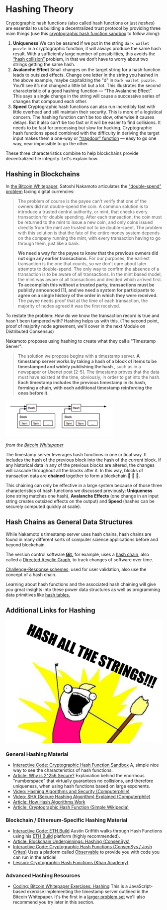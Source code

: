 # Hashing Theory

  Cryptographic hash functions (also called hash functions or just *hashes*) are essential to us building a decentralized trust protocol by providing three main things (use this [cryptographic hash function sandbox](https://emn178.github.io/online-tools/sha256.html) to follow along):

 1. **Uniqueness** We can be assured if we put in the string `dark wallet puzzle` in a cryptographic function, it will always produce the same hash result. With a sufficiently large number of possibilities, this avoids the [“hash collision”](https://en.wikipedia.org/wiki/Hash_collision) problem, in that we don’t have to worry about two strings getting the same hash.
2. **Avalanche Effect** Small changes on the target string for a hash function leads to outsized effects. Change one letter in the string you hashed in the above example, maybe capitalizing the "d" in `Dark wallet puzzle`. You'll see it’s not changed a little bit but a lot. This illustrates the second characteristic of a good hashing function — “The Avalanche Effect”. This says a single change in the string will cause a successive series of changes that compound each other.
3. **Speed** Cryptographic hash functions can also run incredibly fast with little overhead and still maintain their security. This is more of a logistical concern. The hashing function can’t be too slow, otherwise it causes delays. But it also can’t be too fast or it will be easier to find collisions. It needs to be fast for processing but slow for hacking. Cryptographic hash functions speed combined with the difficulty in deriving the target input makes them a one-way or ["trapdoor" function](https://en.wikipedia.org/wiki/Trapdoor_function) — easy to go one way, near impossible to go the other.

 These three characteristics combine to help blockchains provide decentralized file integrity. Let's explain how.

 Hashing in Blockchains
----------------------

 In [the Bitcoin Whitepaper,](https://bitcoin.org/bitcoin.pdf) Satoshi Nakamoto articulates the ["double-spend" problem](https://en.wikipedia.org/wiki/Double-spending) facing digital currencies:

 
>   The problem of course is the payee can't verify that one of the owners did not double-spend the coin. A common solution is to introduce a trusted central authority, or mint, that checks every transaction for double spending. After each transaction, the coin must be returned to the mint to issue a new coin, and only coins issued directly from the mint are trusted not to be double-spent. The problem with this solution is that the fate of the entire money system depends on the company running the mint, with every transaction having to go through them, just like a bank. 
> 
>    **We need a way for the payee to know that the previous owners did not sign any earlier transactions.**  For our purposes, the earliest transaction is the one that counts, so we don't care about later attempts to double-spend. The only way to confirm the absence of a transaction is to be aware of all transactions. In the mint based model, the mint was aware of all transactions and decided which arrived first.  **To accomplish this without a trusted party, transactions must be publicly announced [1], and we need a system for participants to agree on a single history of the order in which they were received.**  The payee needs proof that at the time of each transaction, the majority of nodes agreed it was the first received. 
> 
>  

 To restate the problem: How do we know the transaction record is true and hasn't been tampered with? Hashing helps us with this. (The second point, proof of majority node agreement, we'll cover in the next Module on Distributed Consensus)

 Nakamoto proposes using hashing to create what they call a "Timestamp Server": 
>   The solution we propose begins with a timestamp server.  **A timestamp server works by taking a hash of a block of items to be timestamped and widely publishing the hash** , such as in a newspaper or Usenet post [2-5]. The timestamp proves that the data must have existed at the time, obviously, in order to get into the hash.  **Each timestamp includes the previous timestamp in its hash, forming a chain, with each additional timestamp reinforcing the ones before it.**  
> 
>  

 ![image of a timestamp server chained together using hashes from bitcoin whitepaper](../img/S01/bitcoin-timestamp-server.png)
 
 *from the [Bitcoin Whitepaper](https://bitcoin.org/bitcoin.pdf)* 

 The timestamp server leverages hash functions in one critical way. It includes the hash of the previous block into the hash of the current block. If any historical data in any of the previous blocks are altered, the changes will cascade throughout all the blocks after it. In this way, blocks of transaction data are **chained** together to form a blockchain 🤯 🤯 🤯.

 This chaining can only be effective in a large system because of those three characteristics of hash functions we discussed previously: **Uniqueness** (one string matches one hash), **Avalanche Effects** (one change in an input string creates outsized effects on the output) and **Speed** (hashes can be securely computed quickly at scale).

Hash Chains as General Data Structures
--------------------------------------

 While Nakamoto's timestamp server uses hash chains, hash chains are found in many different sorts of computer science applications before and beyond blockchain.

 The version control software **[Git,](https://en.wikipedia.org/wiki/Git)** for example, uses a [hash chain,](https://stackoverflow.com/questions/46192377/why-is-git-not-considered-a-block-chain) also called a [Directed Acyclic Graph,](https://en.wikipedia.org/wiki/Directed_acyclic_graph) to track changes of software over time.

 [Challenge-Response schemes,](https://en.wikipedia.org/wiki/Hash_chain#Applications) used for user validation, also use the concept of a hash chain.

 Learning about hash functions and the associated hash chaining will give you great insights into these power data structures as well as programming data primitives like [hash tables.](https://en.wikipedia.org/wiki/Hash_table)

Additional Links for Hashing
----------------------------

 ![hash all the strings using x all the y meme template](../img/S01/hash-all-the-strings.jpeg) 
 
 ### General Hashing Material

 * [Interactive Code: Cryptographic Hash Function Sandbox](https://emn178.github.io/online-tools/sha256.html) A, simple nice way to see the characteristics of hash functions.
* [Article: Why is 2^256 Secure?](https://web.archive.org/web/20201026010255/https://privacycanada.net/cryptanalysis/why-is-2-256-secure/) Explanation behind the enormous "numberspace" that virtually guarantees no collisions, and therefore uniqueness, when using hash functions based on large exponents.
* [Video: Hashing Algorithms and Security (Computerphile)](https://www.youtube.com/watch?v=b4b8ktEV4Bg)
* [Video: SHA (Secure Hashing Algorithm) Explained (Computerphile)](https://www.youtube.com/watch?v=DMtFhACPnTY)
* [Article: How Hash Algorithms Work](https://www.metamorphosite.com/one-way-hash-encryption-sha1-data-software)
* [Article: Cryptographic Hash Function (Simple Wikipedia)](https://simple.wikipedia.org/wiki/Cryptographic_hash_function)

 ### Blockchain / Ethereum-Specific Hashing Material

 * [Interactive Code: ETH.Build](https://youtu.be/QJ010l-pBpE) Austin Griffith walks through Hash Functions using his [ETH.Build](https://sandbox.eth.build/wofCrGxhc3Rfbm9kZV9pZCLEgcSDxIVsaW5rxItkFsKlxIfEiXPClMKKwqLEjCDCpHR5cGXCqklucHV0L1RleHTCo3Bvc8KSZcOMw7_CpHNpemXCksONASwywqVmxIJnc8KAwqVvcsSJcgDCpG3EiGUAwqbEk8SqdHPCkcKDwqRuYW1lwqDEosSkxZPCpMSSxJTDgMKnb8SrxZfFmcWbxZ3Fn8WhxKPEpcKmxIRyxJNnwqXFpmvFmRXCqnByb8SlcnRpZXPChMKrYmxvY2vGhVPEvGUywqtwxIJjZWhvbMWNwq9lbnRlciDGoMSwIGjGoWXCpcaEdGxlwqTErsSwwqV2YWx1xq7GoMSExJ7EjB_FosSlwqtDcsSkdG8vSMSDaMSyxLTEvwHDl8S4xLrGkcKSeB7FhMWGxYjFisWMxqECxZDFksWUxZbEq8WtxZzFnsapx550xr1lwq3FtcW3LG51bWLGocWlxJNrFcWpxavHn8Wax6HFn8KkaMeHx6bFtHTFtm7FuMW6xZkWxb7GgMaCxoTGhsKAxrpkIcemwq1EaXPGlWF5L1dhdGPHiMSzxLXDjQLCs8OMw7XHj8S9xL8DMTzHlGHFh8WJxYvFjQPHm8SJx53Eqce3woTHucWgx6bFj8W6xJjEgsevbMKgx7V0xazCkci3xa_IucWyxZPFuceyc8OAxblhyL_CoMiHxoHGociKc8KBxqppxqzGqciZyJtowojEn8SNyJDIksiUxILIl1TJmsatx4nEtTx4yKXEvsigJgTIq8itx5fFjQHIssWTyZPIicaFc8KHwqhmb8afxpDEvSzGicaLxo3Gj8aRxpPIlcaXxpnGm8ahwqDJmcmbwqXJqMqUxrPGtcenx4ZzaCBGdW5jxoTKgsKqyoHGn0bFnmlsecK8J1J1YmlrIE3Kgm8gT25lJywgc2Fucy1zxqFpZsKlY8aaxYvCpyNky47Lj8mLxJTEtcKWFSAAHwDHqMiAx6rHrMeuxqHClhbLmCEAxZRnxoB1cHPCkMKmy4luZmlnwoDCp3bGocS7yoLDiz_DmcKZy7vLu8Ka) platform (highly recommended).
* [Article: Blockchain Underpinnings: Hashing (ConsenSys)](https://medium.com/@ConsenSys/blockchain-underpinnings-hashing-7f4746cbd66b)
* [Interactive Code: Cryptographic Hash Functions (ConsenSys / Josh Crites)](https://observablehq.com/@consensys-academy/cryptographic-hash-functions) Uses a platform called [Observable](https://observablehq.com/@observablehq/five-minute-introduction?collection=@observablehq/introduction) to provide you with code you can run in the article!
* [Lesson: Cryptographic Hash Functions (Khan Academy)](https://www.khanacademy.org/economics-finance-domain/core-finance/money-and-banking/bitcoin/v/bitcoin-cryptographic-hash-function)

 ### Advanced Hashing Resources

 * [Coding: Bitcoin Whitepaper Exercises: Hashing](https://github.com/cooganb/bitcoin-whitepaper-exercises/blob/master/hashing/README.md) This is a JavaScript-based exercise implementing the timestamp server outlined in the Bitcoin Whitepaper. It's the first in a [larger problem set](https://github.com/cooganb/bitcoin-whitepaper-exercises) we'll also recommend you try later in this section.

 
